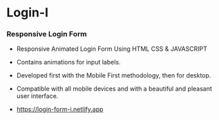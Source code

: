 # Login-I
### Responsive Login Form

- Responsive Animated Login Form Using HTML CSS & JAVASCRIPT
- Contains animations for input labels.
- Developed first with the Mobile First methodology, then for desktop.
- Compatible with all mobile devices and with a beautiful and pleasant user interface.

- https://login-form-i.netlify.app

